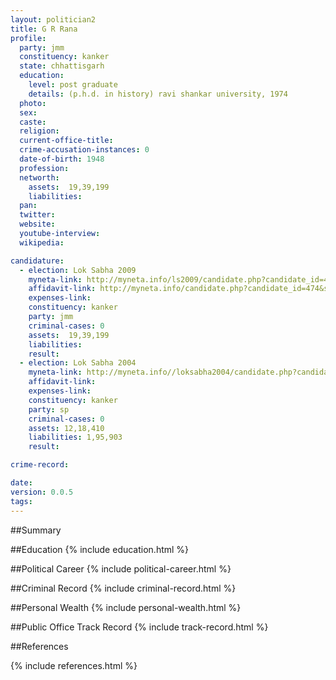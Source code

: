 ```yaml
---
layout: politician2
title: G R Rana
profile: 
  party: jmm
  constituency: kanker
  state: chhattisgarh
  education: 
    level: post graduate
    details: (p.h.d. in history) ravi shankar university, 1974
  photo: 
  sex: 
  caste: 
  religion: 
  current-office-title: 
  crime-accusation-instances: 0
  date-of-birth: 1948
  profession: 
  networth: 
    assets:  19,39,199
    liabilities: 
  pan: 
  twitter: 
  website: 
  youtube-interview: 
  wikipedia: 

candidature: 
  - election: Lok Sabha 2009
    myneta-link: http://myneta.info/ls2009/candidate.php?candidate_id=474
    affidavit-link: http://myneta.info/candidate.php?candidate_id=474&scan=original
    expenses-link: 
    constituency: kanker 
    party: jmm
    criminal-cases: 0
    assets:  19,39,199
    liabilities: 
    result:  
  - election: Lok Sabha 2004
    myneta-link: http://myneta.info//loksabha2004/candidate.php?candidate_id=944
    affidavit-link: 
    expenses-link: 
    constituency: kanker 
    party: sp
    criminal-cases: 0
    assets: 12,18,410
    liabilities: 1,95,903
    result:  

crime-record: 

date: 
version: 0.0.5
tags: 
---
```

##Summary


##Education
{% include education.html %}


##Political Career
{% include political-career.html %}


##Criminal Record
{% include criminal-record.html %}


##Personal Wealth
{% include personal-wealth.html %}


##Public Office Track Record
{% include track-record.html %}


##References


{% include references.html %}